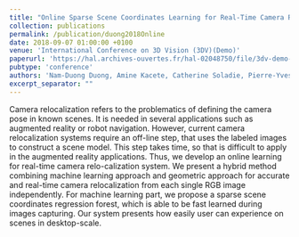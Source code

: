 ```yaml
---
title: "Online Sparse Scene Coordinates Learning for Real-Time Camera Relocalization"
collection: publications
permalink: /publication/duong2018Online
date: 2018-09-07 01:00:00 +0100
venue: 'International Conference on 3D Vision (3DV)(Demo)'
paperurl: 'https://hal.archives-ouvertes.fr/hal-02048750/file/3dv-demo-online-learning-camera-reloc-v1.pdf'
pubtype: 'conference'
authors: 'Nam-Duong Duong, Amine Kacete, Catherine Soladie, Pierre-Yves Richard, Jérôme Royan'
excerpt_separator: ""
---
```

Camera relocalization refers to the problematics of defining the camera pose in known scenes. It is needed in several applications such as augmented reality or robot navigation. However, current camera relocalization systems require an off-line step, that uses the labeled images to construct a scene model. This step takes time, so that is difficult to apply in the augmented reality applications. Thus, we develop an online learning for real-time camera relo-calization system. We present a hybrid method combining machine learning approach and geometric approach for accurate and real-time camera relocalization from each single RGB image independently. For machine learning part, we propose a sparse scene coordinates regression forest, which is able to be fast learned during images capturing. Our system presents how easily user can experience on scenes in desktop-scale.
